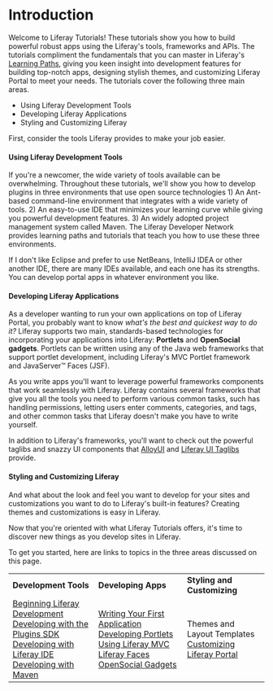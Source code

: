 # Introduction [](id=tutorials-lp-6-2-develop-tutorial)

Welcome to Liferay Tutorials! 
These tutorials show you how to build powerful robust apps using the
Liferay's tools, frameworks and APIs. The tutorials compliment the fundamentals
that you can master in Liferay's
[Learning Paths](/learning-paths/-/knowledge_base/learning-paths-lp-6-2-develop-learnpath),
giving you keen insight into development features for building top-notch apps,
designing stylish themes, and customizing Liferay Portal to meet your needs. The
tutorials cover the following three main areas. 

- Using Liferay Development Tools
- Developing Liferay Applications
- Styling and Customizing Liferay

First, consider the tools Liferay provides to make your job easier.

#### Using Liferay Development Tools

If you're a newcomer, the wide variety of tools available can be overwhelming.
Throughout these tutorials, we'll show you how to develop plugins in three
environments that use open source technologies 1) An Ant-based command-line
environment that integrates with a wide variety of tools. 2) An easy-to-use IDE
that minimizes your learning curve while giving you powerful development
features. 3) An widely adopted project management system called Maven. The
Liferay Developer Network provides learning paths and tutorials that teach you
how to use these three environments. 

If I don't like Eclipse and prefer to use NetBeans, IntelliJ IDEA or other
another IDE, there are many IDEs available, and each one has its strengths. You
can develop portal apps in whatever environment you like. 

#### Developing Liferay Applications

As a developer wanting to run your own applications on top of Liferay Portal,
you probably want to know *what's the best and quickest way to do it?* Liferay
supports two main, standards-based technologies for incorporating your
applications into Liferay: **Portlets** and **OpenSocial gadgets**. Portlets can
be written using any of the Java web frameworks that support portlet
development, including Liferay's MVC Portlet framework and JavaServer&#8482;
Faces (JSF).

As you write apps you'll want to leverage powerful frameworks components that
work seamlessly with Liferay. Liferay contains several frameworks that give you
all the tools you need to perform various common tasks, such has handling
permissions, letting users enter comments, categories, and tags, and other
common tasks that Liferay doesn't make you have to write yourself.
<!--Here are just
a few of the framework topics the tutorials cover in detail.  

[Service Builder and Services](/tutorials/-/knowledge_base/service-builder-lp-6-2-develop-tutorial)<br>
Implementing Roles and Permissions<br>
Leveraging the Asset Framework<br>
[Application Display Templates](/tutorials/-/knowledge_base/application-display-templates-lp-6-2-develop-tutorial)
-->

In addition to Liferay's frameworks, you'll want to check out the powerful
taglibs and snazzy UI components that
[AlloyUI](/tutorials/-/knowledge_base/alloyui-lp-6-2-develop-tutorial) and
[Liferay UI Taglibs](/tutorials/-/knowledge_base/liferay-ui-taglibs-lp-6-2-develop-tutorial)
provide.

#### Styling and Customizing Liferay

And what about the look and feel you want to develop for your sites and
customizations you want to do to Liferay's built-in features? Creating themes
and customizations is easy in Liferay. 

Now that you're oriented with what Liferay Tutorials offers, it's time to
discover new things as you develop sites in Liferay. 

To get you started, here are links to topics in the three areas
discussed on this page.

<table>
<tr>
<td>
<strong>Development Tools</strong>
</td>

<td>
<strong>Developing Apps</strong>
</td>

<td>
<strong>Styling and Customizing</strong>
</td>
</tr>

<tr>
<td>
<a href="/learning-paths/-/knowledge_base/beginning-liferay-development-lp-6-2-develop-learnpath" >Beginning Liferay Development</a><br>
<a href="/tutorials/-/knowledge_base/plugins-sdk-lp-6-2-develop-tutorial" >Developing with the Plugins SDK</a><br>
<a href="/tutorials/-/knowledge_base/liferay-ide-lp-6-2-develop-tutorial" >Developing with Liferay IDE</a><br>
<a href="/tutorials/-/knowledge_base/maven-lp-6-2-develop-tutorial" >Developing with Maven</a><br>
</td>

<td>
<a href="/learning-paths/-/knowledge_base/writing-your-first-liferay-application-lp-6-2-develop-learnpath" >Writing Your First Application</a><br>
<a href="/tutorials/-/knowledge_base/developing-jsp-portlets-using-liferay-mvc-lp-6-2-develop-tutorial" >Developing Portlets Using Liferay MVC</a><br>
<a href="/tutorials/-/knowledge_base/liferay-faces-jsf-portlets-lp-6-2-develop-tutorial" >Liferay Faces</a><br>
<a href="/tutorials/-/knowledge_base/creating-and-integrating-with-opensocial-liferay-portal-6-2-dev-guide-08-en" >OpenSocial Gadgets</a>
</td>

<td>
Themes and Layout Templates<br>
<a href="/tutorials/-/knowledge_base/customizing-liferay-portal-lp-6-2-develop-tutorial" >Customizing Liferay Portal</a><br>
</td>
</tr>
</table>

